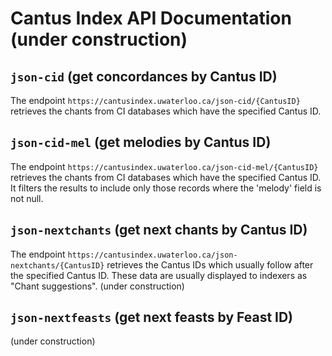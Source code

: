 # Cantus Index API Documentation (under construction)

## `json-cid` (get concordances by Cantus ID)
The endpoint `https://cantusindex.uwaterloo.ca/json-cid/{CantusID}` retrieves the chants from CI databases which have the specified Cantus ID.

## `json-cid-mel` (get melodies by Cantus ID)
The endpoint `https://cantusindex.uwaterloo.ca/json-cid-mel/{CantusID}` retrieves the chants from CI databases which have the specified Cantus ID. It filters the results to include only those records where the 'melody' field is not null.

## `json-nextchants` (get next chants by Cantus ID)
The endpoint `https://cantusindex.uwaterloo.ca/json-nextchants/{CantusID}` retrieves the Cantus IDs which usually follow after the specified Cantus ID. These data are usually displayed to indexers as "Chant suggestions".
(under construction)  

## `json-nextfeasts` (get next feasts by Feast ID)
(under construction)  

